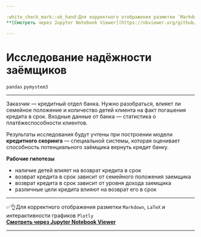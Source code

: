 ```yaml
---

:white_check_mark::ok_hand:Для корректного отображения разметки `Markdown`, `LaTeX` и интерактивности графиков `Plotly` </br>
**[Cмотреть через Jupyter Notebook Viewer](https://nbviewer.org/github/NikitaGirya/YaP_DA_2021/blob/main/01_borrowers_reliability_analysis/Girya_borrowers_reliability_analysis.ipynb)**

---
```


# Исследование надёжности заёмщиков

`pandas`  `pymystem3`

---

Заказчик — кредитный отдел банка. Нужно разобраться, влияет ли семейное положение и количество детей клиента на факт погашения кредита в срок. Входные данные от банка — статистика о платёжеспособности клиентов.

Результаты исследования будут учтены при построении модели **кредитного скоринга** — специальной системы, которая оценивает способность потенциального заёмщика вернуть кредит банку.

**Рабочие гипотезы**

- наличие детей влияет на возврат кредита в срок
- возврат кредита в срок зависит от семейного положения заемщика
- возврат кредита в срок зависит от уровня дохода заемщика
- различные цели кредита влияют на возврат его в срок

---

:white_check_mark::ok_hand:Для корректного отображения разметки `Markdown`, `LaTeX` и интерактивности графиков `Plotly` </br>
**[Cмотреть через Jupyter Notebook Viewer](https://nbviewer.org/github/NikitaGirya/YaP_DA_2021/blob/main/01_borrowers_reliability_analysis/Girya_borrowers_reliability_analysis.ipynb)**

---
